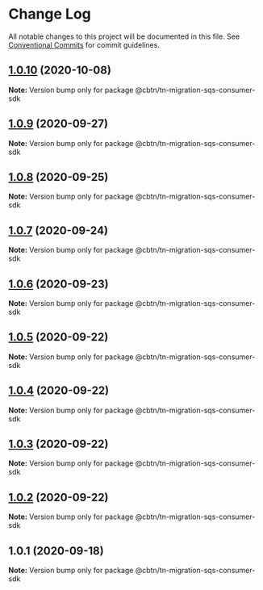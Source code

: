 # Change Log

All notable changes to this project will be documented in this file.
See [Conventional Commits](https://conventionalcommits.org) for commit guidelines.

## [1.0.10](https://github.com/cbdr/tn-migration-sqs-consumer/compare/@cbtn/tn-migration-sqs-consumer-sdk@1.0.9...@cbtn/tn-migration-sqs-consumer-sdk@1.0.10) (2020-10-08)

**Note:** Version bump only for package @cbtn/tn-migration-sqs-consumer-sdk





## [1.0.9](https://github.com/cbdr/tn-migration-sqs-consumer/compare/@cbtn/tn-migration-sqs-consumer-sdk@1.0.8...@cbtn/tn-migration-sqs-consumer-sdk@1.0.9) (2020-09-27)

**Note:** Version bump only for package @cbtn/tn-migration-sqs-consumer-sdk





## [1.0.8](https://github.com/cbdr/tn-migration-sqs-consumer/compare/@cbtn/tn-migration-sqs-consumer-sdk@1.0.7...@cbtn/tn-migration-sqs-consumer-sdk@1.0.8) (2020-09-25)

**Note:** Version bump only for package @cbtn/tn-migration-sqs-consumer-sdk





## [1.0.7](https://github.com/cbdr/tn-migration-sqs-consumer/compare/@cbtn/tn-migration-sqs-consumer-sdk@1.0.6...@cbtn/tn-migration-sqs-consumer-sdk@1.0.7) (2020-09-24)

**Note:** Version bump only for package @cbtn/tn-migration-sqs-consumer-sdk





## [1.0.6](https://github.com/cbdr/tn-migration-sqs-consumer/compare/@cbtn/tn-migration-sqs-consumer-sdk@1.0.4...@cbtn/tn-migration-sqs-consumer-sdk@1.0.6) (2020-09-23)

**Note:** Version bump only for package @cbtn/tn-migration-sqs-consumer-sdk





## [1.0.5](https://github.com/cbdr/tn-migration-sqs-consumer/compare/@cbtn/tn-migration-sqs-consumer-sdk@1.0.4...@cbtn/tn-migration-sqs-consumer-sdk@1.0.5) (2020-09-22)

**Note:** Version bump only for package @cbtn/tn-migration-sqs-consumer-sdk





## [1.0.4](https://github.com/cbdr/tn-migration-sqs-consumer/compare/@cbtn/tn-migration-sqs-consumer-sdk@1.0.3...@cbtn/tn-migration-sqs-consumer-sdk@1.0.4) (2020-09-22)

**Note:** Version bump only for package @cbtn/tn-migration-sqs-consumer-sdk





## [1.0.3](https://github.com/cbdr/tn-migration-sqs-consumer/compare/@cbtn/tn-migration-sqs-consumer-sdk@1.0.2...@cbtn/tn-migration-sqs-consumer-sdk@1.0.3) (2020-09-22)

**Note:** Version bump only for package @cbtn/tn-migration-sqs-consumer-sdk





## [1.0.2](https://github.com/cbdr/tn-migration-sqs-consumer/compare/@cbtn/tn-migration-sqs-consumer-sdk@1.0.1...@cbtn/tn-migration-sqs-consumer-sdk@1.0.2) (2020-09-22)

**Note:** Version bump only for package @cbtn/tn-migration-sqs-consumer-sdk





## 1.0.1 (2020-09-18)

**Note:** Version bump only for package @cbtn/tn-migration-sqs-consumer-sdk
